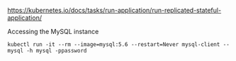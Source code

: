 https://kubernetes.io/docs/tasks/run-application/run-replicated-stateful-application/

Accessing the MySQL instance

```
kubectl run -it --rm --image=mysql:5.6 --restart=Never mysql-client -- mysql -h mysql -ppassword
```
